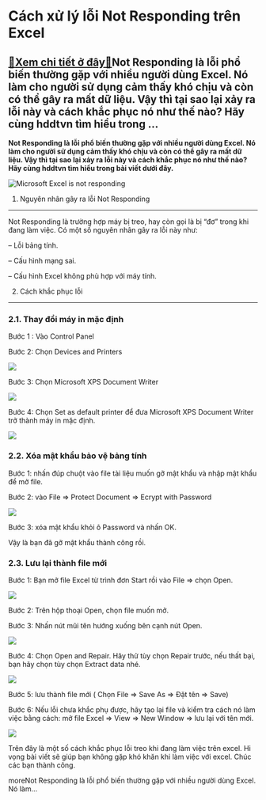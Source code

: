 Cách xử lý lỗi Not Responding trên Excel
========================================

[:gift:Xem chi tiết ở đây:gift:](https://hddtvn.com/cach-xu-ly-loi-not-responding-tren-excel/)Not Responding là lỗi phổ biến thường gặp với nhiều người dùng Excel. Nó làm cho người sử dụng cảm thấy khó chịu và còn có thể gây ra mất dữ liệu. Vậy thì tại sao lại xảy ra lỗi này và cách khắc phục nó như thế nào? Hãy cùng hddtvn tìm hiểu trong …
--------------------------------------------------------------------------------------------------------------------------------------------------------------------------------------------------------------------------------------------------------

**Not Responding là lỗi phổ biến thường gặp với nhiều người dùng Excel. Nó làm cho người sử dụng cảm thấy khó chịu và còn có thể gây ra mất dữ liệu. Vậy thì tại sao lại xảy ra lỗi này và cách khắc phục nó như thế nào? Hãy cùng hddtvn tìm hiểu trong bài viết dưới đây.**


![Microsoft Excel is not responding](https://hddtvn.com/wp-content/uploads/2021/01/excel-is-not-responding.jpg)


1. Nguyên nhân gây ra lỗi Not Responding
----------------------------------------


Not Responding là trường hợp máy bị treo, hay còn gọi là bị “đơ” trong khi đang làm việc. Có một số nguyên nhân gây ra lỗi này như:


– Lỗi bảng tính.


– Cấu hình mạng sai.


– Cấu hình Excel không phù hợp với máy tính.


2. Cách khắc phục lỗi
---------------------


### 2.1. Thay đổi máy in mặc định


Bước 1 : Vào Control Panel


Bước 2: Chọn Devices and Printers


![](https://hddtvn.com/wp-content/uploads/2021/01/Fvd6lmI.png)


Bước 3: Chọn Microsoft XPS Document Writer


![](https://hddtvn.com/wp-content/uploads/2021/01/ff85Z8f.png)


Bước 4: Chọn Set as default printer để đưa Microsoft XPS Document Writer trở thành máy in mặc định.


![](https://hddtvn.com/wp-content/uploads/2021/01/e7ivsAH.png)


### 2.2. Xóa mật khẩu bảo vệ bảng tính


Bước 1: nhấn đúp chuột vào file tài liệu muốn gỡ mật khẩu và nhập mật khẩu để mở file.


Bước 2: vào File => Protect Document => Ecrypt with Password


![](https://hddtvn.com/wp-content/uploads/2021/01/u1SUl0C.png)


Bước 3: xóa mật khẩu khỏi ô Password và nhấn OK.


Vậy là bạn đã gỡ mật khẩu thành công rồi.


### 2.3. Lưu lại thành file mới


Bước 1: Bạn mở file Excel từ trình đơn Start rồi vào File => chọn Open.


![](https://hddtvn.com/wp-content/uploads/2021/01/Udc3KZ0.png)


Bước 2: Trên hộp thoại Open, chọn file muốn mở.


Bước 3: Nhấn nút mũi tên hướng xuống bên cạnh nút Open.


![](https://hddtvn.com/wp-content/uploads/2021/01/IWhnch8.png)


Bước 4: Chọn Open and Repair. Hãy thử tùy chọn Repair trước, nếu thất bại, bạn hãy chọn tùy chọn Extract data nhé.


![](https://hddtvn.com/wp-content/uploads/2021/01/ylyCg4m.png)


Bước 5: lưu thành file mới ( Chọn File => Save As => Đặt tên => Save)


Bước 6: Nếu lỗi chưa khắc phụ được, hãy tạo lại file và kiểm tra cách nó làm việc bằng cách: mở file Excel => View => New Window => lưu lại với tên mới.


![](https://hddtvn.com/wp-content/uploads/2021/01/0tyvYCP.png)


Trên đây là một số cách khắc phục lỗi treo khi đang làm việc trên excel. Hi vọng bài viết sẽ giúp bạn không gặp khó khăn khi làm việc với excel. Chúc các bạn thành công.


moreNot Responding là lỗi phổ biến thường gặp với nhiều người dùng Excel. Nó làm…

